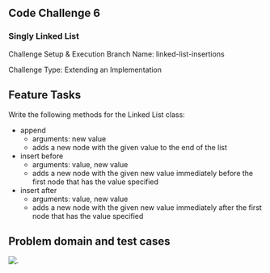 ## Code Challenge 6

### Singly Linked List

Challenge Setup & Execution
Branch Name: linked-list-insertions

Challenge Type: Extending an Implementation

## Feature Tasks

Write the following methods for the Linked List class:

* append
    * arguments: new value
    * adds a new node with the given value to the end of the list
* insert before
    * arguments: value, new value
    * adds a new node with the given new value immediately before the first node that has the value specified
* insert after
    * arguments: value, new value
    * adds a new node with the given new value immediately after the first node that has the value specified

## Problem domain and test cases

![.](https://i.imgur.com/8tLVdpA.png)

